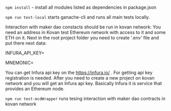 `npm install` - install all modules listed as dependencies in package.json

`npm run test-local` starts ganache-cli and runs all main tests locally. 

Interaction with maker dao constacts should be run in kovan network:
You need an address in Kovan test Ethereum network with access to it and some ETH on it.
Next in the root project folder you need to create '.env' file and put there next data: 

INFURA_API_KEY=<Your infura api key here>

MNEMONIC=<Your mnenomic phrase of the wallet in kovan network here>

You can get Infura api key on the https://infura.io/ . For getting api key registration is needed. After you need to create a new project on kovan network and you will get an Infura api key. Basically Infura it is service that provides an Ethereum node.

`npm run test-mcdWrapper` runs tesing interaction with maker dao contracts in kovan network
